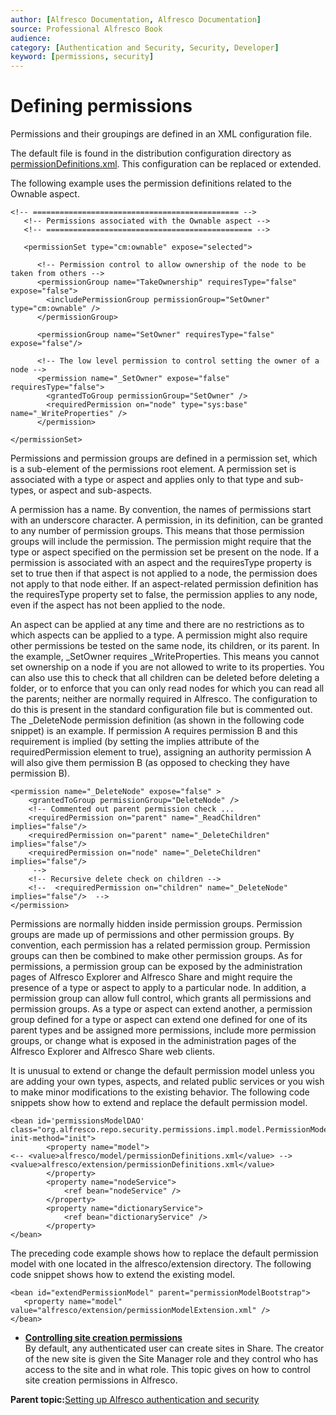 ```yaml
---
author: [Alfresco Documentation, Alfresco Documentation]
source: Professional Alfresco Book
audience: 
category: [Authentication and Security, Security, Developer]
keyword: [permissions, security]
---
```


# Defining permissions

Permissions and their groupings are defined in an XML configuration file.

The default file is found in the distribution configuration directory as [permissionDefinitions.xml](http://dev.alfresco.com/resource/AlfrescoOne/5.0/configuration/alfresco/model/permissionDefinitions.xml). This configuration can be replaced or extended.

The following example uses the permission definitions related to the Ownable aspect.

```
<!-- ============================================== -->
   <!-- Permissions associated with the Ownable aspect -->
   <!-- ============================================== -->
   
   <permissionSet type="cm:ownable" expose="selected">
      
      <!-- Permission control to allow ownership of the node to be taken from others -->
      <permissionGroup name="TakeOwnership" requiresType="false" expose="false">
        <includePermissionGroup permissionGroup="SetOwner" type="cm:ownable" />
      </permissionGroup>
       
      <permissionGroup name="SetOwner" requiresType="false" expose="false"/>
      
      <!-- The low level permission to control setting the owner of a node -->
      <permission name="_SetOwner" expose="false" requiresType="false">
        <grantedToGroup permissionGroup="SetOwner" />
        <requiredPermission on="node" type="sys:base" name="_WriteProperties" />
      </permission>
      
</permissionSet>
```

Permissions and permission groups are defined in a permission set, which is a sub-element of the permissions root element. A permission set is associated with a type or aspect and applies only to that type and sub-types, or aspect and sub-aspects.

A permission has a name. By convention, the names of permissions start with an underscore character. A permission, in its definition, can be granted to any number of permission groups. This means that those permission groups will include the permission. The permission might require that the type or aspect specified on the permission set be present on the node. If a permission is associated with an aspect and the requiresType property is set to true then if that aspect is not applied to a node, the permission does not apply to that node either. If an aspect-related permission definition has the requiresType property set to false, the permission applies to any node, even if the aspect has not been applied to the node.

An aspect can be applied at any time and there are no restrictions as to which aspects can be applied to a type. A permission might also require other permissions be tested on the same node, its children, or its parent. In the example, \_SetOwner requires \_WriteProperties. This means you cannot set ownership on a node if you are not allowed to write to its properties. You can also use this to check that all children can be deleted before deleting a folder, or to enforce that you can only read nodes for which you can read all the parents; neither are normally required in Alfresco. The configuration to do this is present in the standard configuration file but is commented out. The \_DeleteNode permission definition \(as shown in the following code snippet\) is an example. If permission A requires permission B and this requirement is implied \(by setting the implies attribute of the requiredPermission element to true\), assigning an authority permission A will also give them permission B \(as opposed to checking they have permission B\).

```
<permission name="_DeleteNode" expose="false" >
    <grantedToGroup permissionGroup="DeleteNode" />
    <!-- Commented out parent permission check ...
    <requiredPermission on="parent" name="_ReadChildren" implies="false"/>
    <requiredPermission on="parent" name="_DeleteChildren" implies="false"/>
    <requiredPermission on="node" name="_DeleteChildren" implies="false"/>
     -->
    <!-- Recursive delete check on children --> 
    <!--  <requiredPermission on="children" name="_DeleteNode" implies="false"/>  -->
</permission>
```

Permissions are normally hidden inside permission groups. Permission groups are made up of permissions and other permission groups. By convention, each permission has a related permission group. Permission groups can then be combined to make other permission groups. As for permissions, a permission group can be exposed by the administration pages of Alfresco Explorer and Alfresco Share and might require the presence of a type or aspect to apply to a particular node. In addition, a permission group can allow full control, which grants all permissions and permission groups. As a type or aspect can extend another, a permission group defined for a type or aspect can extend one defined for one of its parent types and be assigned more permissions, include more permission groups, or change what is exposed in the administration pages of the Alfresco Explorer and Alfresco Share web clients.

It is unusual to extend or change the default permission model unless you are adding your own types, aspects, and related public services or you wish to make minor modifications to the existing behavior. The following code snippets show how to extend and replace the default permission model.

```
<bean id='permissionsModelDAO'
class="org.alfresco.repo.security.permissions.impl.model.PermissionModel" init-method="init">
        <property name="model">
<-- <value>alfresco/model/permissionDefinitions.xml</value> -->
<value>alfresco/extension/permissionDefinitions.xml</value>
        </property>
        <property name="nodeService">
            <ref bean="nodeService" />
        </property>
        <property name="dictionaryService">
            <ref bean="dictionaryService" />
        </property>
</bean>
```

The preceding code example shows how to replace the default permission model with one located in the alfresco/extension directory. The following code snippet shows how to extend the existing model.

```
<bean id="extendPermissionModel" parent="permissionModelBootstrap">
   <property name="model" value="alfresco/extension/permissionModelExtension.xml" /> 
</bean>
```

-   **[Controlling site creation permissions](../tasks/site-creation-permission.md)**  
By default, any authenticated user can create sites in Share. The creator of the new site is given the Site Manager role and they control who has access to the site and in what role. This topic gives on how to control site creation permissions in Alfresco.

**Parent topic:**[Setting up Alfresco authentication and security](../concepts/auth-intro.md)

